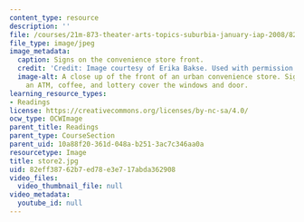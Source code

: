 ```yaml
---
content_type: resource
description: ''
file: /courses/21m-873-theater-arts-topics-suburbia-january-iap-2008/82eff38762b7ed78e3e717abda362908_store2.jpg
file_type: image/jpeg
image_metadata:
  caption: Signs on the convenience store front.
  credit: 'Credit: Image courtesy of Erika Bakse. Used with permission.'
  image-alt: A close up of the front of an urban convenience store. Signs for beer,
    an ATM, coffee, and lottery cover the windows and door.
learning_resource_types:
- Readings
license: https://creativecommons.org/licenses/by-nc-sa/4.0/
ocw_type: OCWImage
parent_title: Readings
parent_type: CourseSection
parent_uid: 10a88f20-361d-048a-b251-3ac7c346aa0a
resourcetype: Image
title: store2.jpg
uid: 82eff387-62b7-ed78-e3e7-17abda362908
video_files:
  video_thumbnail_file: null
video_metadata:
  youtube_id: null
---
```

